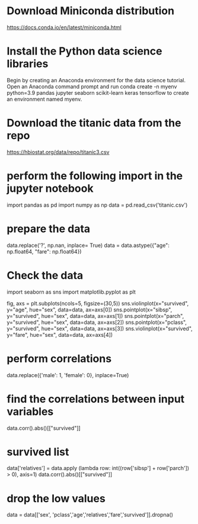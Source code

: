 # Download Miniconda distribution 

https://docs.conda.io/en/latest/miniconda.html

# Install the Python data science libraries 

Begin by creating an Anaconda environment for the data science tutorial. 
Open an Anaconda command prompt and run 
conda create -n myenv python=3.9 pandas jupyter seaborn scikit-learn keras tensorflow 
to create an environment named myenv. 

# Download the titanic data from the repo 

https://hbiostat.org/data/repo/titanic3.csv

# perform the following import in the jupyter notebook

import pandas as pd
import numpy as np
data = pd.read_csv('titanic.csv')

# prepare the data 

data.replace('?', np.nan, inplace= True)
data = data.astype({"age": np.float64, "fare": np.float64})

# Check the data 

import seaborn as sns
import matplotlib.pyplot as plt

fig, axs = plt.subplots(ncols=5, figsize=(30,5))
sns.violinplot(x="survived", y="age", hue="sex", data=data, ax=axs[0])
sns.pointplot(x="sibsp", y="survived", hue="sex", data=data, ax=axs[1])
sns.pointplot(x="parch", y="survived", hue="sex", data=data, ax=axs[2])
sns.pointplot(x="pclass", y="survived", hue="sex", data=data, ax=axs[3])
sns.violinplot(x="survived", y="fare", hue="sex", data=data, ax=axs[4])

# perform correlations

data.replace({'male': 1, 'female': 0}, inplace=True)

# find the correlations between input variables 

data.corr().abs()[["survived"]]

# survived list 

data['relatives'] = data.apply (lambda row: int((row['sibsp'] + row['parch']) > 0), axis=1)
data.corr().abs()[["survived"]]

# drop the low values 

data = data[['sex', 'pclass','age','relatives','fare','survived']].dropna()
